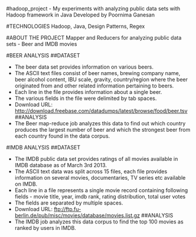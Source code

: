 #hadoop_project - My experiments with analyzing public data sets with Hadoop framework in Java
Developed by Poornima Ganesan

#TECHNOLOGIES
Hadoop, Java, Design Patterns, Regex

#ABOUT THE PROJECT
Mapper and Reducers for analyzing public data sets - Beer and IMDB movies

#BEER ANALYSIS
##DATASET
* The beer data set provides information on various beers. 
* The ASCII text files consist of beer names, brewing company name, beer alcohol content, IBU scale, 
gravity, country/region where the beer originated from and other related information pertaining to beers. 
* Each line in the file provides information about a single beer. 
* The various fields in the file were delimited by tab spaces. 
* Download URL: http://download.freebase.com/datadumps/latest/browse/food/beer.tsv
##ANALYSIS
* The Beer map-reduce job analyzes this data to find out which country produces the largest number of beer 
and which the strongest beer from each country found in the data corpus.

#IMDB ANALYSIS
##DATASET
* The IMDB public data set provides ratings of all movies available in IMDB database as of March 3rd 2013. 
* The ASCII text data was split across 15 files, each file provides information on several movies, documentaries, 
TV series etc available on IMDB. 
* Each line in a file represents a single movie record containing following 
fields - movie title, year, imdb rank, rating distribution, total user votes
* The fields are separated by multiple spaces.
* Download URL: ftp://ftp.fu-berlin.de/pub/misc/movies/database/movies.list.gz
##ANALYSIS
* The IMDB job analyzes this data corpus to find the top 100 movies as ranked by users in IMDB.
